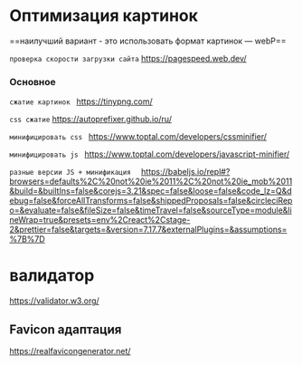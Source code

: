 # Оптимизация картинок 
==наилучший вариант - это использовать формат картинок — webP==

`проверка скорости загрузки сайта`
https://pagespeed.web.dev/


### Основное 
 `сжатие картинок ` 
 https://tinypng.com/


`css сжатие` 
https://autoprefixer.github.io/ru/

`минифицировать css `
https://www.toptal.com/developers/cssminifier/


`минифицировать js `
https://www.toptal.com/developers/javascript-minifier/

`разные версии JS + минификация  `
https://babeljs.io/repl#?browsers=defaults%2C%20not%20ie%2011%2C%20not%20ie_mob%2011&build=&builtIns=false&corejs=3.21&spec=false&loose=false&code_lz=Q&debug=false&forceAllTransforms=false&shippedProposals=false&circleciRepo=&evaluate=false&fileSize=false&timeTravel=false&sourceType=module&lineWrap=true&presets=env%2Creact%2Cstage-2&prettier=false&targets=&version=7.17.7&externalPlugins=&assumptions=%7B%7D


# валидатор 
https://validator.w3.org/



## Favicon адаптация 
https://realfavicongenerator.net/